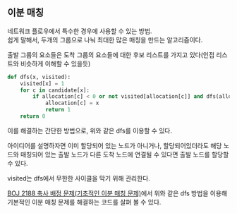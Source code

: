 ## 이분 매칭
네트워크 플로우에서 특수한 경우에 사용할 수 있는 방법.  
쉽게 말해서, 두개의 그룹으로 나눠 최대한 많은 매칭을 만드는 알고리즘이다.  

출발 그룹의 요소들은 도착 그룹의 요소들에 대한 후보 리스트를 가지고 있다(인접 리스트와 비슷하게 이해할 수 있을듯)  


```python
def dfs(x, visited):
    visited[x] = 1
    for c in candidate[x]:
        if allocation[c] < 0 or not visited[allocation[c]] and dfs(allocation[c], visited):
            allocation[c] = x
            return 1
    return 0
```

이를 해결하는 간단한 방법으로, 위와 같은 dfs를 이용할 수 있다.  

아이디어를 설명하자면 이미 할당되어 있는 노드가 아니거나, 
할당되어있더라도 해당 노드와 매칭되어 있는 출발 노드가 다른 도착 노드에 연결될 수 있다면 출발 노드를 할당할 수 있다.  

visited는 dfs에서 무한한 사이클을 막기 위해 관리한다.

[BOJ 2188 축사 배정 문제(기초적인 이분 매칭 문제)](2188.py)에서 위와 같은 dfs 방법을 이용해
 기본적인 이분 매칭 문제를 해결하는 코드를 살펴 볼 수 있다.
